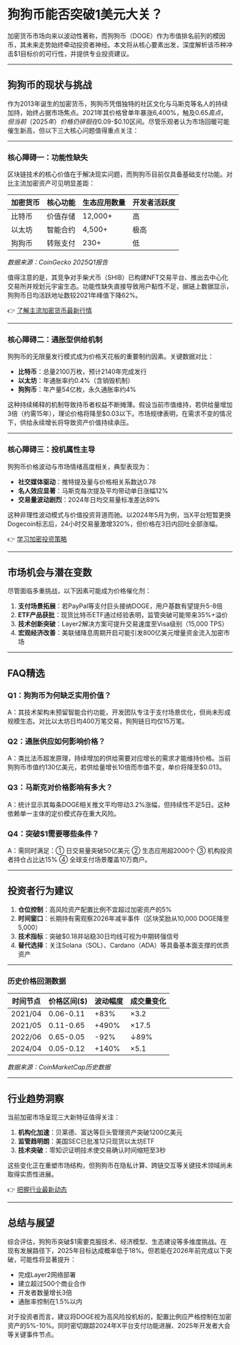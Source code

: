 # 狗狗币能否突破1美元大关？

加密货币市场向来以波动性著称，而狗狗币（DOGE）作为市值排名前列的模因币，其未来走势始终牵动投资者神经。本文将从核心要素出发，深度解析该币种冲击$1目标价的可行性，并提供专业投资建议。

---

## 狗狗币的现状与挑战

作为2013年诞生的加密货币，狗狗币凭借独特的社区文化与马斯克等名人的持续加持，始终占据市场焦点。2021年其价格曾单年暴涨6,400%，触及$0.65高点，但当前（2025年）价格仍徘徊在$0.09-$0.10区间。尽管乐观者认为市场回暖可能催生新高，但以下三大核心问题值得重点关注：

---

### 核心障碍一：功能性缺失

区块链技术的核心价值在于解决现实问题，而狗狗币目前仅具备基础支付功能。对比主流加密资产可见明显差距：

| 加密货币 | 核心功能 | 生态应用数量 | 开发者活跃度 |
|---------|----------|--------------|--------------|
| 比特币   | 价值存储 | 12,000+      | 高           |
| 以太坊   | 智能合约 | 4,500+       | 极高         |
| 狗狗币   | 转账支付 | 230+         | 低           |

*数据来源：CoinGecko 2025Q1报告*

值得注意的是，其竞争对手柴犬币（SHIB）已构建NFT交易平台、推出去中心化交易所并规划元宇宙生态。功能性缺失直接导致用户黏性不足，据链上数据显示，狗狗币日均活跃地址数较2021年峰值下降62%。

👉 [了解主流加密货币最新行情](https://bit.ly/okx_welcome)

---

### 核心障碍二：通胀型供给机制

狗狗币的无限量发行模式成为价格天花板的重要制约因素。关键数据对比：

- **比特币**：总量2100万枚，预计2140年完成发行
- **以太坊**：年通胀率约0.4%（含销毁机制）
- **狗狗币**：年产量54亿枚，永久通胀率约4%

这种持续稀释的机制导致持币者权益不断摊薄。假设当前市值维持，若供给量增加3倍（约需15年），理论价格将降至$0.03以下。市场规律表明，在需求不变的情况下，供给永续增长将导致资产价值持续承压。

---

### 核心障碍三：投机属性主导

狗狗币价格波动与市场情绪高度相关，典型表现为：

- **社交媒体驱动**：推特提及量与价格相关系数达0.78
- **名人效应显著**：马斯克每次提及平均带动单日涨幅12%
- **交易量波动剧烈**：2024年日均交易量标准差达89%

这种非理性波动模式与价值投资背道而驰。以2024年5月为例，当X平台短暂更换Dogecoin标志后，24小时交易量激增320%，但价格在3日内回吐全部涨幅。

👉 [学习加密投资策略](https://bit.ly/okx_welcome)

---

## 市场机会与潜在变数

尽管面临多重挑战，以下因素可能成为价格催化剂：

1. **支付场景拓展**：若PayPal等支付巨头接纳DOGE，用户基数有望提升5-8倍
2. **ETF产品获批**：现货比特币ETF通过经验表明，监管突破可能带来35%+溢价
3. **技术创新突破**：Layer2解决方案可提升交易速度至Visa级别（15,000 TPS）
4. **宏观经济改善**：美联储降息周期开启可能引发800亿美元增量资金流入加密市场

---

## FAQ精选

### Q1：狗狗币为何缺乏实用价值？
A：其技术架构未预留智能合约功能，开发团队专注于支付场景优化，但尚未形成规模生态。对比以太坊日均400万笔交易，狗狗链日均仅15万笔。

### Q2：通胀供应如何影响价格？
A：类比法币超发原理，持续增加的供给需要对应增长的需求才能维持价格。当前狗狗币市值约130亿美元，若供给量增长10倍而市值不变，单价将降至$0.013。

### Q3：马斯克对价格影响有多大？
A：统计显示其每条DOGE相关推文平均带动3.2%涨幅，但持续性不足5日。这种依赖单一主体的定价模式存在重大风险。

### Q4：突破$1需要哪些条件？
A：需同时满足：① 日交易量突破50亿美元 ② 生态应用超2000个 ③ 机构投资者持仓占比达15% ④ 全球支付场景覆盖10万商户。

---

## 投资者行为建议

1. **仓位控制**：高风险资产配置比例不宜超过加密资产的5%
2. **时间窗口**：长期持有需观察2026年减半事件（区块奖励从10,000 DOGE降至5,000）
3. **技术指标**：突破$0.18并站稳30日均线可视为中期转强信号
4. **替代选择**：关注Solana（SOL）、Cardano（ADA）等具备基本面支撑的优质资产

---

### 历史价格回测数据

| 时间节点   | 价格区间($) | 波动幅度 | 成交量变化 |
|------------|-------------|----------|------------|
| 2021/04    | 0.06-0.11   | +83%     | ×3.2       |
| 2021/05    | 0.11-0.65   | +490%    | ×17.5      |
| 2022/06    | 0.65-0.05   | -92%     | ↓89%       |
| 2024/04    | 0.05-0.12   | +140%    | ×5.1       |

*数据来源：CoinMarketCap历史数据*

---

## 行业趋势洞察

当前加密市场呈现三大新特征值得关注：

1. **机构化加速**：贝莱德、富达等巨头管理资产突破1200亿美元
2. **监管趋明朗**：美国SEC已批准12只现货以太坊ETF
3. **技术突破**：零知识证明技术使交易确认时间缩短至3秒

这些变化正在重塑市场结构，但狗狗币在隐私计算、跨链交互等关键技术领域尚未取得实质性进展。

👉 [把握行业最新动态](https://bit.ly/okx_welcome)

---

## 总结与展望

综合评估，狗狗币突破$1需要克服技术、经济模型、生态建设等多维度挑战。在现有发展路径下，2025年目标达成概率低于18%。但若能在2026年前完成以下突破，可能性将显著提升：
- 完成Layer2网络部署
- 建立超过500个商业合作
- 开发者数量增长3倍
- 通胀率控制在1.5%以内

对于投资者而言，建议将DOGE视为高风险投机标的，配置比例应严格控制在加密资产的5%-10%。同时密切跟踪2024年X平台支付功能进展、2025年开发者大会等关键事件节点。